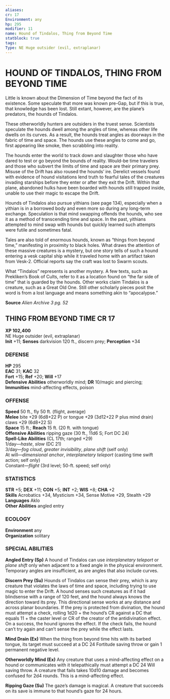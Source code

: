 ```yaml
---
aliases: 
cr: 17
Environment: any
hp: 295
modifier: 11
name: Hound of Tindalos, Thing from Beyond Time
statblock: true
tags: 
Type: NE Huge outsider (evil, extraplanar)  
---
```

# HOUND OF TINDALOS, THING FROM BEYOND TIME
Little is known about the Dimension of Time beyond the fact of its existence. Some speculate that more was known pre-Gap, but if this is true, that knowledge has been lost. Still extant, however, are the plane’s predators, the hounds of Tindalos.

These otherworldly hunters are outsiders in the truest sense. Scientists speculate the hounds dwell among the angles of time, whereas other life dwells on its curves. As a result, the hounds treat angles as doorways in the fabric of time and space. The hounds use these angles to come and go, first appearing like smoke, then scrabbling into reality.

The hounds enter the world to track down and slaughter those who have dared to test or go beyond the bounds of reality. Would-be time travelers and those who subvert the limits of time and space are their primary prey. Misuse of the Drift has also roused the hounds’ ire. Derelict vessels found with evidence of hound visitations lend truth to fearful tales of the creatures invading starships before they enter or after they exit the Drift. Within that plane, abandoned hulks have been boarded with hounds still trapped inside, unable to use their magic to escape the Drift.

Hounds of Tindalos also pursue yithians (see page 134), especially when a yithian is in a borrowed body and even more so during any long-term exchange. Speculation is that mind swapping offends the hounds, who see it as a method of transcending time and space. In the past, yithians attempted to mind swap with hounds but quickly learned such attempts were futile and sometimes fatal.

Tales are also told of enormous hounds, known as “things from beyond time,” manifesting in proximity to black holes. What draws the attention of these massive creatures is a mystery, but one story tells of such a hound entering a vesk capital ship while it traveled home with an artifact taken from Vesk-2. Official reports say the craft was lost to Swarm scouts.

What “Tindalos” represents is another mystery. A few texts, such as Prekliken’s Book of Cults, refer to it as a location found on “the far side of time” that is guarded by the hounds. Other works claim Tindalos is a creature, such as a Great Old One. Still other scholarly pieces posit the word is from a lost language and means something akin to “apocalypse.”

**Source** _Alien Archive 3 pg. 52_

## THING FROM BEYOND TIME CR 17

**XP 102,400**  
NE Huge outsider (evil, extraplanar)  
**Init** +11; **Senses** darkvision 120 ft., discern prey; **Perception** +34  

### DEFENSE

**HP** 295  
**EAC** 31; **KAC** 32  
**Fort** +15; **Ref** +20; **Will** +17  
**Defensive Abilities** otherworldly mind; **DR** 10/magic and piercing; **Immunities** mind-affecting effects, poison  

### OFFENSE

**Speed** 50 ft., fly 50 ft. (flight, average)  
**Melee** bite +29 (6d8+22 P) or tongue +29 (3d12+22 P plus mind drain) claws +29 (6d8+22 S)  
**Space** 15 ft.; **Reach** 15 ft. (20 ft. with tongue)  
**Offensive Abilities** ripping gaze (30 ft., 11d6 S; Fort DC 24)  
**Spell-Like Abilities** (CL 17th; ranged +29)  
1/day—_haste_, _slow_ (DC 21)  
3/day—_fog cloud_, _greater invisibility_, _plane shift_ (self only)  
At will—_dimensional anchor_, _interplanetary teleport_ (casting time swift action; self only)  
Constant—_flight_ (3rd level; 50-ft. speed; self only)

### STATISTICS

**STR** +5; **DEX** +11; **CON** +5; **INT** +2; **WIS** +8; **CHA** +2  
**Skills** Acrobatics +34, Mysticism +34, Sense Motive +29, Stealth +29  
**Languages** Aklo  
**Other Abilities** angled entry

### ECOLOGY

**Environment** any  
**Organization** solitary

### SPECIAL ABILITIES

**Angled Entry (Sp)** A hound of Tindalos can use _interplanetary teleport_ or _plane shift_ only when adjacent to a fixed angle in the physical environment. Temporary angles are insufficient, as are angles that also include curves.

**Discern Prey (Su)** Hounds of Tindalos can sense their prey, which is any creature that violates the laws of time and space, including trying to use magic to enter the Drift. A hound senses such creatures as if it had blindsense with a range of 120 feet, and the hound always knows the direction toward its prey. This directional sense works at any distance and across planar boundaries. If the prey is protected from divination, the hound must attempt a check, rolling 1d20 + the hound’s CR against a DC that equals 11 + the caster level or CR of the creator of the antidivination effect. On a success, the hound ignores the effect. If the check fails, the hound can’t try again and can’t sense the prey while the effect lasts.

**Mind Drain (Ex)** When the thing from beyond time hits with its barbed tongue, its target must succeed at a DC 24 Fortitude saving throw or gain 1 permanent negative level.

**Otherworldly Mind (Ex)** Any creature that uses a mind-affecting effect on a hound or communicates with it telepathically must attempt a DC 24 Will saving throw. A creature that fails takes 10d10 damage and becomes confused for 2d4 rounds. This is a mind-affecting effect.

**Ripping Gaze (Su)** The gaze’s damage is magical. A creature that succeeds on its save is immune to that hound’s gaze for 24 hours.
